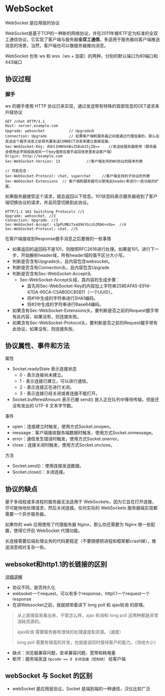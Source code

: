 # WebSocket

WebSocket 是应用层的协议

WebSocket是基于TCP的一种新的网络协议，并在2011年被IETF定为标准的全双工通信协议，它实现了客户端与服务器**全双工通信**，多适用于服务器向客户端推送消息的场景，当然，客户端也可以像服务器推向消息。

WebSocket 也有 ws 和 wss（ws + 加密）的两种，分别的默认端口为80端口和443端口

## 协议过程

### 握手

ws 的握手使用 HTTP 协议已来实现，通过发送带有特殊的首部信息的GET请求来升级协议

```JS
GET /chat HTTP/1.1
Host: server.example.com
Upgrade: websocket           // Upgrade头
Connection: Upgrade          // 如果客户端和服务器之间是通过代理连接的，那么在发送这个握手消息之前首先要发送CONNECT消息来建立直接连接。
Sec-WebSocket-Key: dGhlIHNhbXBsZSBub25jZQ==    //发送给服务器使用（服务器会使用此字段组装成另一个key值放在握手返回信息里发送客户端）
Origin: http://example.com
Sec-WebSocket-Version: 13            //客户端支持的WS协议的版本列表

// 可能包含：
Sec-WebSocket-Protocol: chat, superchat     //客户端支持的子协议的列表
Sec-WebSocket-Extensions  // 客户端和服务器可以使用此header来进行一些功能的扩展。
```

如果服务器接受这个请求，就会返回以下信息。101状态码表示服务器收到了客户端切换协议的请求，并且同意切换到此协议。

```JS
HTTP/1.1 101 Switching Protocols //1
Upgrade: websocket. //2
Connection: Upgrade. //3
Sec-WebSocket-Accept: s3pPLMBiTxaQ9kYGzzhZRbK+xOo=  //4
Sec-WebSocket-Protocol: chat. //5
```

在客户端接收到Response握手消息之后要做的一些事情

* 如果返回的返回码不是101，则按照RFC2616进行处理。如果是101，进行下一步，开始解析header域，所有header域的值不区分大小写。
* 判断是否含有Upgrade头，且内容包含websocket。
* 判断是否含有Connection头，且内容包含Upgrade
* 判断是否含有Sec-WebSocket-Accept头
  * Sec-WebSocket-Accept头域，其内容的生成步骤：
    * 首先将Sec-WebSocket-Key的内容加上字符串258EAFA5-E914-47DA-95CA-C5AB0DC85B11（一个UUID）。  
    * 将#1中生成的字符串进行SHA1编码。
    * 将#2中生成的字符串进行Base64编码。
* 如果含有Sec-WebSocket-Extensions头，要判断是否之前的Request握手带有此内容，如果没有，则连接失败。
* 如果含有Sec-WebSocket-Protocol头，要判断是否之前的Request握手带有此协议，如果没有，则连接失败。

## 协议属性、事件和方法

属性

* Socket.readyState 表示连接状态
  * 0 - 表示连接尚未建立。
  * 1 - 表示连接已建立，可以进行通信。
  * 2 - 表示连接正在进行关闭。
  * 3 - 表示连接已经关闭或者连接不能打开。
* Socket.bufferedAmount  表示已被 send() 放入正在队列中等待传输，但是还没有发出的 UTF-8 文本字节数。

事件

* open：连接建立时触发，使用方式Socket.onopen。
* message：客户端接收服务端数据时触发，使用方式Socket.onmessage。
* error：通信发生错误时触发，使用方式Socket.onerror。
* close：连接关闭时触发，使用方式Socket.onclose。

方法

* Socket.send()：使用连接发送数据。
* Socket.close()：关闭连接。

## 协议的缺点

基于多线程或多进程的服务器无法适用于 WebSockets，因为它旨在打开连接，尽可能快地处理请求，然后关闭连接。任何实际的 WebSockets 服务器端实现都需要一个异步服务器。

如果你的 web 应用使用了代理服务器 Nginx，那么你还需要为 Nginx 做一些配置，使得它开启 WebSocket 代理功能。

长连接需要后端处理业务的代码更稳定（不要随便把进程和框架都crash掉），推送消息相对复杂一些。

## websoket和http1.1的长链接的区别

[详细讲解](https://www.zhihu.com/question/20215561/answer/40316953)

* 协议不同，是否持久化
* websoket一个request，可以有多个response，http1.1一个request一个response
* 在讲Websocket之前，我就顺带着讲下 long poll 和 ajax轮询 的原理。

> 从上面很容易看出来，不管怎么样，ajax 轮询和 long poll 这两种都是非常消耗资源的。
>
> ajax轮询 需要服务器有很快的处理速度和资源。（速度）
>
> long poll 需要有很高的并发，也就是说同时接待客户的能力。（场地大小）

* 缺点：浏览器兼容问题，安卓兼容问题，宽带和耗电量
* 断开：服务端发送 `Opcode == 8 关闭连接（控制帧）` 给客户端

## webSocket 与 Socket 的区别

* webSocket 是应用层协议，Socket 是端到端的一种通信，汉仪比较广泛
